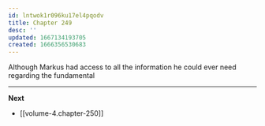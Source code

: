 ```yaml
---
id: lntwok1r096ku17el4pqodv
title: Chapter 249
desc: ''
updated: 1667134193705
created: 1666356530683
---
```


Although Markus had access to all the information he could ever need regarding the fundamental

____

**Next**
* [[volume-4.chapter-250]]